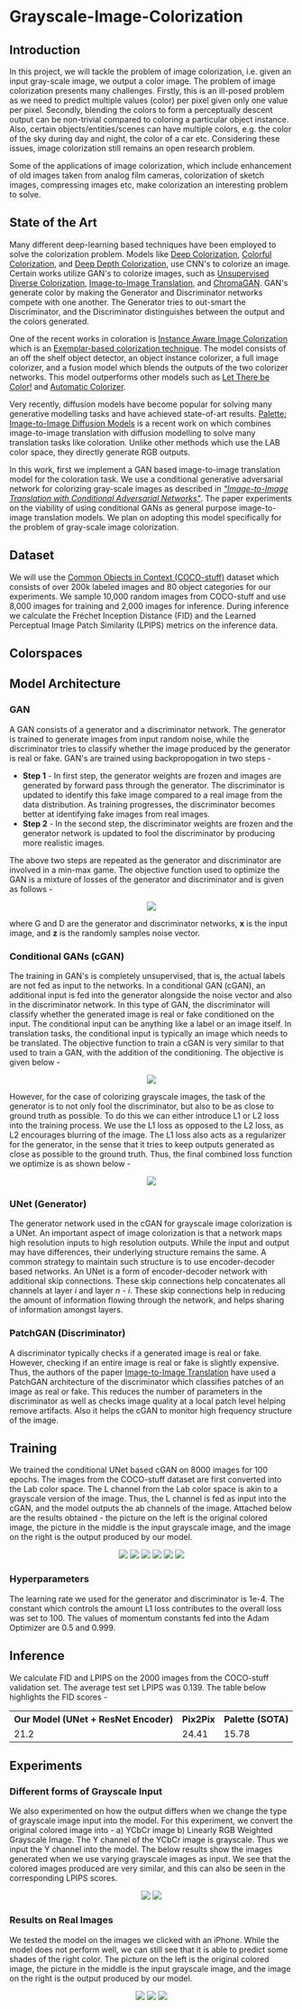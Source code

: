 # Grayscale-Image-Colorization

## Introduction
In this project, we will tackle the problem of image colorization, i.e. given an input gray-scale image, we output a color image. The problem of image colorization presents many challenges. Firstly, this is an ill-posed problem as we need to predict multiple values (color) per pixel given only one value per pixel. Secondly, blending the colors to form a perceptually descent output can be non-trivial compared to coloring a particular object instance. Also, certain objects/entities/scenes can have multiple colors, e.g. the color of the sky during day and night, the color of a car etc. Considering these issues, image colorization still remains an open research problem.

Some of the applications of image colorization, which include enhancement of old images taken from analog film cameras, colorization of sketch images, compressing images etc, make colorization an interesting problem to solve.

## State of the Art
Many different deep-learning based techniques have been employed to solve the colorization problem. Models like [Deep Colorization](https://arxiv.org/abs/1605.00075), [Colorful Colorization](https://arxiv.org/abs/1603.08511), and [Deep Depth Colorization](https://arxiv.org/abs/1703.10881), use CNN's to colorize an image. Certain works utilize GAN's to colorize images, such as [Unsupervised Diverse Colorization](https://arxiv.org/abs/1702.06674), [Image-to-Image Translation](https://arxiv.org/abs/1611.07004), and [ChromaGAN](https://ieeexplore.ieee.org/document/9093389). GAN's generate color by making the Generator and Discriminator networks compete with one another. The Generator tries to out-smart the Discriminator, and the Discriminator distinguishes between the output and the colors generated. 

One of the recent works in coloration is [Instance Aware Image Colorization](https://arxiv.org/abs/2005.10825) which is an [Exemplar-based colorization technique](https://arxiv.org/abs/2008.10774). The model consists of an off the shelf object detector, an object instance colorizer, a full image colorizer, and a fusion model which blends the outputs of the two colorizer networks. This model outperforms other models such as [Let There be Color!](https://dl.acm.org/doi/10.1145/2897824.2925974) and [Automatic Colorizer](https://arxiv.org/abs/1603.06668).

Very recently, diffusion models have become popular for solving many generative modelling tasks and have achieved state-of-art results. [Palette: Image-to-Image Diffusion Models](https://arxiv.org/abs/2111.05826) is a recent work on which combines image-to-image translation with diffusion modelling to solve many translation tasks like coloration. Unlike other methods which use the LAB color space, they directly generate RGB outputs.

In this work, first we implement a GAN based image-to-image translation model for the coloration task. We use a conditional generative adversarial network for colorizing gray-scale images as described in  [*"Image-to-Image Translation with Conditional Adversarial Networks"*](https://arxiv.org/abs/1611.07004). The paper experiments on the viability of using conditional GANs as general purpose image-to-image translation models. We plan on adopting this model specifically for the problem of gray-scale image colorization.

## Dataset
We will use the [Common Objects in Context (COCO-stuff)](https://arxiv.org/pdf/1405.0312.pdf) dataset which consists of over 200k labeled images and 80 object categories for our experiments. We sample 10,000 random images from COCO-stuff and use 8,000 images for training and 2,000 images for inference. During inference we calculate the Fréchet Inception Distance (FID) and the Learned Perceptual Image Patch Similarity (LPIPS) metrics on the inference data.

## Colorspaces

## Model Architecture
### GAN
A GAN consists of a generator and a discriminator network. The generator is trained to generate images from input random noise, while the discriminator tries to classify whether the image produced by the generator is real or fake. GAN's are trained using backpropogation in two steps - 
 - **Step 1** - In first step, the generator weights are frozen and images are generated by forward pass through the generator. The discriminator is updated to identify this fake image compared to a real image from the data distribution. As training progresses, the discriminator becomes better at identifying fake images from real images.
 - **Step 2** - In the second step, the discriminator weights are frozen and the generator network is updated to fool the discriminator by producing more realistic images.

 The above two steps are repeated as the generator and discriminator are involved in a min-max game. The objective function used to optimize the GAN is a mixture of losses of the generator and discriminator and is given as follows - 

<p align="center">
    <img src="results/equations/one.png">
</p>

where G and D are the generator and discriminator networks, **x** is the input image, and **z** is the randomly samples noise vector.

### Conditional GANs (cGAN)
The training in GAN's is completely unsupervised, that is, the actual labels are not fed as input to the networks. In a conditional GAN (cGAN), an additional input is fed into the generator alongside the noise vector and also in the discriminator network. In this type of GAN, the discriminator will classify whether the generated image is real or fake conditioned on the input. The conditional input can be anything like a label or an image itself. In translation tasks, the conditional input is typically an image which needs to be translated. The objective function to train a cGAN is very similar to that used to train a GAN, with the addition of the conditioning. The objective is given below -

<p align="center">
    <img src="results/equations/two.png">
</p>

However, for the case of colorizing grayscale images, the task of the generator is to not only fool the discriminator, but also to be as close to ground truth as possible. To do this we can either introduce L1 or L2 loss into the training process. We use the L1 loss as opposed to the L2 loss, as L2 encourages blurring of the image. The L1 loss also acts as a regularizer for the generator, in the sense that it tries to keep outputs generated as close as possible to the ground truth. Thus, the final combined loss function we optimize is as shown below - 

<p align="center">
    <img src="results/equations/three.png">
</p>

### UNet (Generator)
The generator network used in the cGAN for grayscale image colorization is a  UNet. An important aspect of image colorization is that a network maps high resolution inputs to high resolution outputs. While the input and output may have differences, their underlying structure remains the same. A common strategy to maintain such structure is to use encoder-decoder based networks. An UNet is a form of encoder-decoder network with additional skip connections. These skip connections help concatenates all channels at layer *i* and layer *n - i*. These skip connections help in reducing the amount of information flowing through the network, and helps sharing of information amongst layers.

### PatchGAN (Discriminator)
A discriminator typically checks if a generated image is real or fake. However, checking if an entire image is real or fake is slightly expensive. Thus, the authors of the paper [Image-to-Image Translation](https://arxiv.org/abs/1611.07004) have used a PatchGAN architecture of the discriminator which classifies patches of an image as real or fake. This reduces the number of parameters in the discriminator as well as checks image quality at a local patch level helping remove artifacts. Also it helps the cGAN to monitor high frequency structure of the image.

## Training
We trained the conditional UNet based cGAN on 8000 images for 100 epochs. The images from the COCO-stuff dataset are first converted into the Lab color space. The L channel from the Lab color space is akin to a grayscale version of the image. Thus, the L channel is fed as input into the cGAN, and the model outputs the ab channels of the image. Attached below are the results obtained - the picture on the left is the original colored image, the picture in the middle is the input grayscale image, and the image on the right is the output produced by our model.

<p align="center">
    <img src="results/lpips/one.png">
    <img src="results/lpips/two.png">
    <img src="results/lpips/three.png">
    <img src="results/lpips/four.png">
    <img src="results/lpips/five.png">
    <img src="results/lpips/six.png">
</p>

### Hyperparameters

The learning rate we used for the generator and discriminator is 1e-4. The constant which controls the amount L1 loss contributes to the overall loss was set to 100. The values of momentum constants fed into the Adam Optimizer are 0.5 and 0.999.

## Inference
We calculate FID and LPIPS on the 2000 images from the COCO-stuff validation set. The average test set LPIPS was 0.139. The table below highlights the FID scores - 

<table>
  <tr>
    <th>Our Model (UNet + ResNet Encoder)</th>
    <th>Pix2Pix</th>
    <th>Palette (SOTA)</th>
  </tr>
  <tr>
    <td>21.2</td>
    <td>24.41</td>
    <td>15.78</td>
  </tr>
</table>

## Experiments

### Different forms of Grayscale Input
We also experimented on how the output differs when we change the type of grayscale image input into the model. For this experiment, we convert the original colored image into - a) YCbCr image b) Linearly RGB Weighted Grayscale Image. The Y channel of the YCbCr image is grayscale. Thus we input the Y channel into the model. The below results show the images generated when we use varying grayscale images as input. We see that the colored images produced are very similar, and this can also be seen in the corresponding LPIPS scores.


<p align="center">
    <img src="results/labvsluv/one.png">
    <img src="results/labvsluv/two.png">
</p>

### Results on Real Images
We tested the model on the images we clicked with an iPhone. While the model does not perform well, we can still see that it is able to predict some shades of the right color. The picture on the left is the original colored image, the picture in the middle is the input grayscale image, and the image on the right is the output produced by our model.

<p align="center">
    <img src="results/realimages/one.png">
    <img src="results/realimages/two.png">
    <img src="results/realimages/three.png">
</p>
